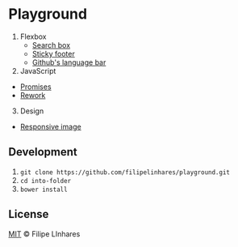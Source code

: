 # Playground

1. Flexbox
	- [Search box](http://filipelinhares.github.io/playground/flexbox-searchBox/)
	- [Sticky footer](http://filipelinhares.github.io/playground/flexbox-sticky-footer/)
	- [Github's language bar](http://filipelinhares.github.io/playground/flexbox-github-languageBar/)
2. JavaScript
  - [Promises](http://filipelinhares.github.io/playground/promises/)
  - [Rework](https://github.com/filipelinhares/playground/tree/master/rework-css)
3. Design
  - [Responsive image](http://filipelinhares.github.io/playground/responsive-image/)


## Development

1. `git clone https://github.com/filipelinhares/playground.git`
2. `cd into-folder`
3. `bower install`

## License
[MIT](LICENSE.md) © Filipe LInhares
